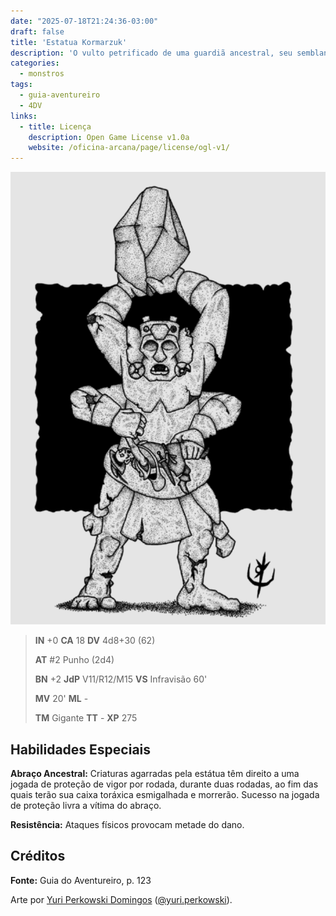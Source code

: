 ```yaml
---
date: "2025-07-18T21:24:36-03:00"
draft: false
title: 'Estatua Kormarzuk'
description: 'O vulto petrificado de uma guardiã ancestral, seu semblante captura a atenção, de forma estranha e sinistra.'
categories:
  - monstros
tags:
  - guia-aventureiro
  - 4DV
links:
  - title: Licença
    description: Open Game License v1.0a
    website: /oficina-arcana/page/license/ogl-v1/
---
```


![Estátua Kormarzuk](estatua-kormarzuk.png)

> **IN** +0 **CA** 18 **DV** 4d8+30 (62)
>
> **AT** #2 Punho (2d4)
>
> **BN** +2 **JdP** V11/R12/M15 **VS** Infravisão 60'
>
> **MV** 20' **ML** -
>
> **TM** Gigante **TT** - **XP** 275

## Habilidades Especiais

**Abraço Ancestral:** Criaturas agarradas pela estátua têm
direito a uma jogada de proteção de vigor por rodada,
durante duas rodadas, ao fim das quais terão sua caixa
toráxica esmigalhada e morrerão. Sucesso na jogada de
proteção livra a vítima do abraço.

**Resistência:** Ataques físicos provocam metade do dano.

## Créditos

**Fonte:** Guia do Aventureiro, p. 123

Arte por [Yuri Perkowski Domingos](https://www.artstation.com/perkowski) ([@yuri.perkowski](https://www.instagram.com/yuri.perkowski/)).
